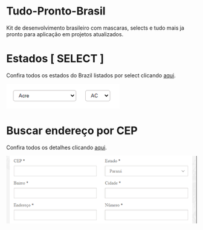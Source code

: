 # Tudo-Pronto-Brasil
Kit de desenvolvimento brasileiro com mascaras, selects e tudo mais ja pronto para aplicação em projetos atualizados.


# Estados [ SELECT ]
Confira todos os estados do Brazil listados por select clicando [aqui](Selects.md).

<img src="assets/selects_001.png">



# Buscar endereço por CEP
Confira todos os detalhes clicando [aqui](Cep.md).

<img src="assets/cep_001.png">